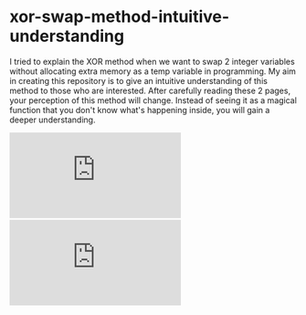 # xor-swap-method-intuitive-understanding
I tried to explain the XOR method when we want to swap 2 integer variables without allocating extra memory as a temp variable in programming.
My aim in creating this repository is to give an intuitive understanding of this method to those who are interested.
After carefully reading these 2 pages, your perception of this method will change. Instead of seeing it as a magical function that you don't know what's happening inside, you will gain a deeper understanding.


![firstPage](https://github.com/xHkn10/xor-swap-method-intuitive-understanding/blob/main/secondPage.pdf)
![secondPage](https://github.com/xHkn10/xor-swap-method-intuitive-understanding/blob/main/secondPage.pdf)
